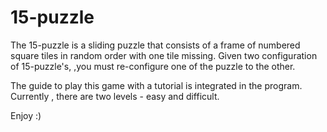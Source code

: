 # 15-puzzle
The 15-puzzle is a sliding puzzle that consists of a frame of numbered square tiles in random order with one tile missing. Given two configuration of 15-puzzle's, ,you must re-configure one of the puzzle to the other. 

The guide to play this game with a tutorial is integrated in the program.
Currently , there are two levels - easy and difficult.

Enjoy :)
